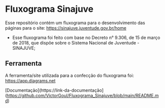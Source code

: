 # Fluxograma Sinajuve


Esse repositório contém um fluxograma para o desenvolvimento das páginas para o site: https://sinajuve.juventude.gov.br/home

- Esse fluxograma foi feito com base no Decreto n° 9.306, de 15 de março de 2018, que dispõe sobre o Sistema Nacional de Juventude - SINAJUVE;


## Ferramenta

A ferramenta/site utilizada para a confecção do fluxograma foi: https://app.diagrams.net


[Documentação](https://link-da-documentação](https://github.com/VictorGoul/Fluxograma_Sinajuve/blob/main/README.md)
